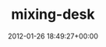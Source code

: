 ---
title:		"mixing-desk"
type:		"upload"
description:		"TBC"
date:		"2012-01-26 18:49:27+00:00"
album:		"music"
filename:		"mixing-desk.md"
series:		""
cl_public_id:		"music/mixing-desk"
cl_version:		1497004854
format:		"tiff"
bytes:		6200888
width:		2560
height:		1440
exposure_mode:		"Manual"
program:		"Manual"
aperture:		"22.0"
focal_length:		"50.0 mm"
iso:		"800"
shutter_speed:		"1/40"
metering:		"Spot"
flash:		"Off, Did not fire"
white_balance:		"Custom"
colour_temp:		"4800"
has_crop:		"false"
orientation:		"Horizontal (normal)"
camera_model:		"NIKON D7000"
lens_info:		"0mm f/0"
artist:		"Matt Finucane"
x_resolution:		"300"
y_resolution:		"300"
---